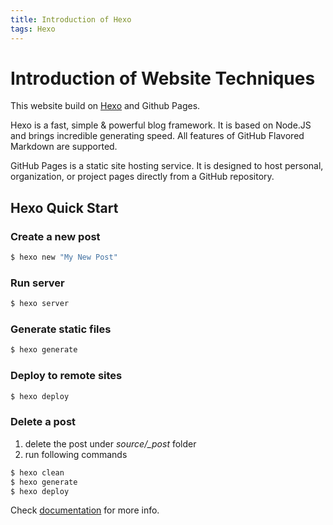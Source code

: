 ```yaml
---
title: Introduction of Hexo
tags: Hexo
---
```

# Introduction of Website Techniques

This website build on [Hexo](https://hexo.io/) and Github Pages. 

Hexo is a fast, simple & powerful blog framework. It is based on Node.JS and brings incredible generating speed. All features of GitHub Flavored Markdown are supported.

GitHub Pages is a static site hosting service. It is designed to host personal, organization, or project pages directly from a GitHub repository.

## Hexo Quick Start

### Create a new post

``` bash
$ hexo new "My New Post"
```

### Run server

``` bash
$ hexo server
```

### Generate static files

``` bash
$ hexo generate
```

### Deploy to remote sites

``` bash
$ hexo deploy
```
### Delete a post

1. delete the post under *source/_post* folder
2. run following commands
``` bash
$ hexo clean
$ hexo generate
$ hexo deploy
```
Check [documentation](https://hexo.io/docs/) for more info.
  